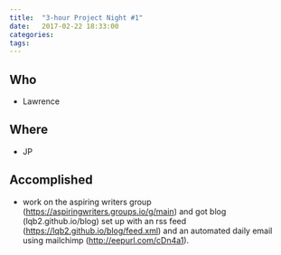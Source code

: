 ```yaml
---
title:  "3-hour Project Night #1"
date:   2017-02-22 18:33:00
categories: 
tags: 
---
```


## Who

* Lawrence

## Where

* JP

## Accomplished

* work on the aspiring writers group (https://aspiringwriters.groups.io/g/main) and got blog (lqb2.github.io/blog) set up with an rss feed (https://lqb2.github.io/blog/feed.xml) and an automated daily email using mailchimp (http://eepurl.com/cDn4a1).
